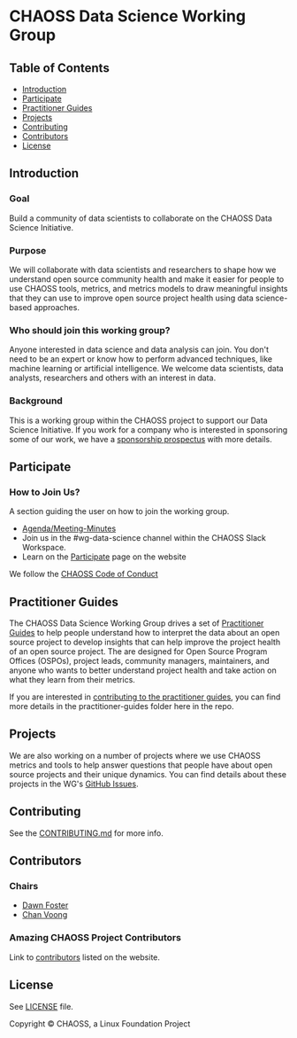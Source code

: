 # CHAOSS Data Science Working Group

## Table of Contents

- [Introduction](#introduction)
- [Participate](#participate)
- [Practitioner Guides](#practitioner-guides)
- [Projects](#projects)
- [Contributing](#contributing)
- [Contributors](#contributors)
- [License](#license)

## Introduction

### Goal

Build a community of data scientists to collaborate on the CHAOSS Data Science Initiative.

### Purpose

We will collaborate with data scientists and researchers to shape how we understand open source community health and make it easier for people to use CHAOSS tools, metrics, and metrics models to draw meaningful insights that they can use to improve open source project health using data science-based approaches.

### Who should join this working group?

Anyone interested in data science and data analysis can join. You don't need to be an expert or know how to perform advanced techniques, like machine learning or artificial intelligence. We welcome data scientists, data analysts, researchers and others with an interest in data.

### Background

This is a working group within the CHAOSS project to support our Data Science Initiative. If you work for a company who is interested in sponsoring some of our work, we have a [sponsorship prospectus](CHAOSS-Data-Science-Prospectus.pdf) with more details.

## Participate

### How to Join Us?

A section guiding the user on how to join the working group.

- [Agenda/Meeting-Minutes](https://docs.google.com/document/d/1jkAfGt97OGRwcdEn8hh5YyHQwoXRnOW96ikc_Aluo6M/edit)
- Join us in the #wg-data-science channel within the CHAOSS Slack Workspace.
- Learn on the [Participate](https://chaoss.community/participate/) page on the website

We follow the [CHAOSS Code of Conduct](https://github.com/chaoss/governance/blob/master/code-of-conduct.md)

## Practitioner Guides

The CHAOSS Data Science Working Group drives a set of [Practitioner Guides](https://chaoss.community/about-chaoss-practitioner-guides/) to help people understand how to interpret the data about an open source project to develop insights that can help improve the project health of an open source project. The are designed for Open Source Program Offices (OSPOs), project leads, community managers, maintainers, and anyone who wants to better understand project health and take action on what they learn from their metrics.

If you are interested in [contributing to the practitioner guides](https://github.com/chaoss/wg-data-science/tree/main/practitioner-guides), you can find more details in the practitioner-guides folder here in the repo.

## Projects

We are also working on a number of projects where we use CHAOSS metrics and tools to help answer questions that people have about open source projects and their unique dynamics. You can find details about these projects in the WG's [GitHub Issues](https://github.com/chaoss/wg-data-science/issues?q=is%3Aissue+is%3Aopen+label%3Aproject).

## Contributing

See the [CONTRIBUTING.md](CONTRIBUTING.md) for more info.

## Contributors

### Chairs

- [Dawn Foster](https://github.com/geekygirldawn)
- [Chan Voong](https://github.com/voongc)

### Amazing CHAOSS Project Contributors

Link to [contributors](https://chaoss.community/metrics/#user-content-chaoss-contributors-include) listed on the website.

## License

See [LICENSE](LICENSE) file.

Copyright © CHAOSS, a Linux Foundation Project
